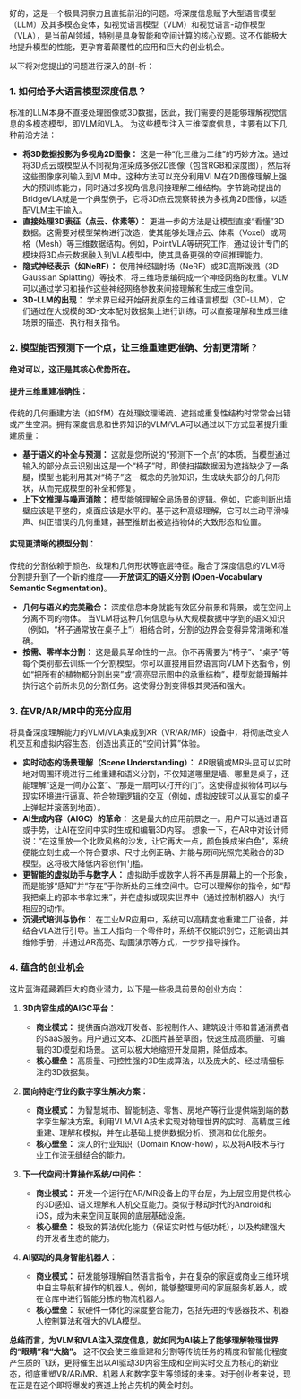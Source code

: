 好的，这是一个极具洞察力且直抵前沿的问题。将深度信息赋予大型语言模型（LLM）及其多模态变体，如视觉语言模型（VLM）和视觉语言-动作模型（VLA），是当前AI领域，特别是具身智能和空间计算的核心议题。这不仅能极大地提升模型的性能，更孕育着颠覆性的应用和巨大的创业机会。

以下将对您提出的问题进行深入的剖-析：

### 1. 如何给予大语言模型深度信息？

标准的LLM本身不直接处理图像或3D数据，因此，我们需要的是能够理解视觉信息的多模态模型，即VLM和VLA。 为这些模型注入三维深度信息，主要有以下几种前沿方法：

*   **将3D数据投影为多视角2D图像：** 这是一种“化三维为二维”的巧妙方法。通过将3D点云或模型从不同视角渲染成多张2D图像（包含RGB和深度图），然后将这些图像序列输入到VLM中。这种方法可以充分利用VLM在2D图像理解上强大的预训练能力，同时通过多视角信息间接理解三维结构。字节跳动提出的BridgeVLA就是一个典型例子，它将3D点云观察转换为多视角2D图像，以适配VLM主干输入。
*   **直接处理3D表征（点云、体素等）：** 更进一步的方法是让模型直接“看懂”3D数据。这需要对模型架构进行改造，使其能够处理点云、体素（Voxel）或网格（Mesh）等三维数据结构。例如，PointVLA等研究工作，通过设计专门的模块将3D点云数据融入到VLA模型中，使其具备更强的空间推理能力。
*   **隐式神经表示（如NeRF）：** 使用神经辐射场（NeRF）或3D高斯泼溅（3D Gaussian Splatting）等技术，将三维场景编码成一个神经网络的权重。VLM可以通过学习和操作这些神经网络参数来间接理解和生成三维空间。
*   **3D-LLM的出现：** 学术界已经开始研发原生的三维语言模型（3D-LLM），它们通过在大规模的3D-文本配对数据集上进行训练，可以直接理解和生成三维场景的描述、执行相关指令。

### 2. 模型能否预测下一个点，让三维重建更准确、分割更清晰？

**绝对可以，这正是其核心优势所在。**

#### 提升三维重建准确性：

传统的几何重建方法（如SfM）在处理纹理稀疏、遮挡或重复性结构时常常会出错或产生空洞。拥有深度信息和世界知识的VLM/VLA可以通过以下方式显著提升重建质量：

*   **基于语义的补全与预测：** 这就是您所说的“预测下一个点”的本质。当模型通过输入的部分点云识别出这是一个“椅子”时，即使扫描数据因为遮挡缺少了一条腿，模型也能利用其对“椅子”这一概念的先验知识，生成缺失部分的几何形状，从而完成模型的补全和修复。
*   **上下文推理与噪声消除：** 模型能够理解全局场景的逻辑。例如，它能判断出墙壁应该是平整的，桌面应该是水平的。基于这种高级理解，它可以主动平滑噪声、纠正错误的几何重建，甚至推断出被遮挡物体的大致形态和位置。

#### 实现更清晰的模型分割：

传统的分割依赖于颜色、纹理和几何形状等底层特征。融合了深度信息的VLM将分割提升到了一个新的维度——**开放词汇的语义分割 (Open-Vocabulary Semantic Segmentation)**。

*   **几何与语义的完美融合：** 深度信息本身就能有效区分前景和背景，或在空间上分离不同的物体。 当VLM将这种几何信息与从大规模数据中学到的语义知识（例如，“杯子通常放在桌子上”）相结合时，分割的边界会变得异常清晰和准确。
*   **按需、零样本分割：** 这是最具革命性的一点。你不再需要为“椅子”、“桌子”等每个类别都去训练一个分割模型。你可以直接用自然语言向VLM下达指令，例如“把所有的植物都分割出来”或“高亮显示图中的承重结构”，模型就能理解并执行这个前所未见的分割任务。这使得分割变得极其灵活和强大。

### 3. 在VR/AR/MR中的充分应用

将具备深度理解能力的VLM/VLA集成到XR（VR/AR/MR）设备中，将彻底改变人机交互和虚拟内容生态，创造出真正的“空间计算”体验。

*   **实时动态的场景理解（Scene Understanding）：** AR眼镜或MR头显可以实时地对周围环境进行三维重建和语义分割，不仅知道哪里是墙、哪里是桌子，还能理解“这是一间办公室”、“那是一扇可以打开的门”。这使得虚拟物体可以与现实环境进行逼真、符合物理逻辑的交互（例如，虚拟皮球可以从真实的桌子上弹起并滚落到地面）。
*   **AI生成内容（AIGC）的革命：** 这是最大的应用前景之一。用户可以通过语音或手势，让AI在空间中实时生成和编辑3D内容。 想象一下，在AR中对设计师说：“在这里放一个北欧风格的沙发，让它再大一点，颜色换成米白色”，系统便能立刻生成一个符合要求、尺寸比例正确、并能与房间光照完美融合的3D模型。这将极大降低内容创作门槛。
*   **更智能的虚拟助手与数字人：** 虚拟助手或数字人将不再是屏幕上的一个形象，而是能够“感知”并“存在”于你所处的三维空间中。它可以理解你的指令，如“帮我把桌上的那本书拿过来”，并在虚拟或现实世界中（通过控制机器人）执行相应的动作。
*   **沉浸式培训与协作：** 在工业MR应用中，系统可以高精度地重建工厂设备，并结合VLA进行引导。当工人指向一个零件时，系统不仅能识别它，还能调出其维修手册，并通过AR高亮、动画演示等方式，一步步指导操作。

### 4. 蕴含的创业机会

这片蓝海蕴藏着巨大的商业潜力，以下是一些极具前景的创业方向：

1.  **3D内容生成的AIGC平台：**
    *   **商业模式：** 提供面向游戏开发者、影视制作人、建筑设计师和普通消费者的SaaS服务。用户通过文本、2D图片甚至草图，快速生成高质量、可编辑的3D模型和场景。 这可以极大地缩短开发周期，降低成本。
    *   **核心壁垒：** 高质量、可控性强的3D生成算法，以及庞大的、经过精细标注的3D数据集。

2.  **面向特定行业的数字孪生解决方案：**
    *   **商业模式：** 为智慧城市、智能制造、零售、房地产等行业提供端到端的数字孪生解决方案。利用VLM/VLA技术实现对物理世界的实时、高精度三维重建、理解和模拟，并在此基础上提供数据分析、预测和优化服务。
    *   **核心壁垒：** 深入的行业知识（Domain Know-how），以及将AI技术与行业工作流无缝结合的能力。

3.  **下一代空间计算操作系统/中间件：**
    *   **商业模式：** 开发一个运行在AR/MR设备上的平台层，为上层应用提供核心的3D感知、语义理解和人机交互能力。类似于移动时代的Android和iOS，成为未来空间互联网的底层基础设施。
    *   **核心壁垒：** 极致的算法优化能力（保证实时性与低功耗），以及构建强大的开发者生态的能力。

4.  **AI驱动的具身智能机器人：**
    *   **商业模式：** 研发能够理解自然语言指令，并在复杂的家庭或商业三维环境中自主导航和操作的机器人。例如，能够整理房间的家庭服务机器人，或在仓库中进行智能分拣的物流机器人。
    *   **核心壁垒：** 软硬件一体化的深度整合能力，包括先进的传感器技术、机器人控制算法和强大的VLA模型。

**总结而言，为VLM和VLA注入深度信息，就如同为AI装上了能够理解物理世界的“眼睛”和“大脑”。** 这不仅会使三维重建和分割等传统任务的精度和智能化程度产生质的飞跃，更将催生出以AI驱动3D内容生成和空间实时交互为核心的新业态，彻底重塑VR/AR/MR、机器人和数字孪生等领域的未来。对于创业者来说，现在正是在这个即将爆发的赛道上抢占先机的黄金时刻。